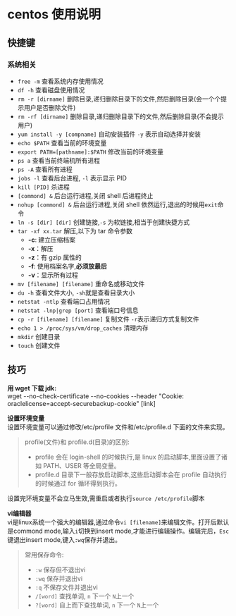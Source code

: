 # centos 使用说明

## 快捷键

### 系统相关

- `free -m` 查看系统内存使用情况
- `df -h` 查看磁盘使用情况
- `rm -r [dirname]` 删除目录,递归删除目录下的文件,然后删除目录(会一个个提示用户是否删除文件)
- `rm -rf [dirname]` 删除目录,递归删除目录下的文件,然后删除目录(不会提示用户)
- `yum install -y [compname]` 自动安装插件 `-y` 表示自动选择并安装
- `echo $PATH` 查看当前的环境变量
- `export PATH=[pathname]:$PATH` 修改当前的环境变量
- `ps a` 查看当前终端机所有进程
- `ps -A` 查看所有进程
- `jobs -l` 查看后台进程, `-l` 表示显示 PID
- `kill [PID]` 杀进程
- `[commond] &` 后台运行进程,关闭 shell 后进程终止
- `nohup [commond] &` 后台运行进程,关闭 shell 依然运行,退出的时候用`exit`命令
- `ln -s [dir] [dir]` 创建链接,`-s` 为软链接,相当于创建快捷方式
- `tar -xf xx.tar` 解压,以下为 tar 命令参数
  - **-c**: 建立压缩档案
  - **-x**：解压
  - **-z**：有 gzip 属性的
  - **-f**: 使用档案名字,**必须放最后**
  - **-v**：显示所有过程
- `mv [filename] [filename]` 重命名或移动文件
- `du -h` 查看文件大小, `-sh`就是查看目录大小
- `netstat -ntlp` 查看端口占用情况
- `netstat -lnp|grep [port]` 查看端口号信息
- `cp -r [filename] [filename]` 复制文件 `-r`表示递归方式复制文件
- `echo 1 > /proc/sys/vm/drop_caches` 清理内存
- `mkdir` 创建目录
- `touch` 创建文件

## 技巧

**用 wget 下载 jdk:**<br/>
wget --no-check-certificate --no-cookies --header "Cookie: oraclelicense=accept-securebackup-cookie" [link]

**设置环境变量**<br/>
设置环境变量可以通过修改/etc/profile 文件和/etc/profile.d 下面的文件来实现。

> profile(文件)和 profile.d(目录)的区别:
>
> - profile 会在 login-shell 的时候执行,是 linux 的启动脚本,里面设置了诸如 PATH、USER 等全局变量。
> - profile.d 目录下一般存放启动脚本,这些启动脚本会在 profile 自动执行的时候通过 for 循环得到执行。

设置完环境变量不会立马生效,需重启或者执行`source /etc/profile`脚本

**vi编辑器**<br/>
vi是linux系统一个强大的编辑器,通过命令`vi [filename]`来编辑文件。打开后默认是commond mode,输入`i`切换到insert mode,才能进行编辑操作。编辑完后，`Esc`键退出insert mode,键入`:wq`保存并退出。
> 常用保存命令: 
> - `:w` 保存但不退出vi
> - `:wq` 保存并退出vi
> - `:q` 不保存文件并退出vi
> - `/[word]` 查找单词, `n` 下一个 `N`上一个
> - `?[word]` 自上而下查找单词, `n` 下一个 `N`上一个